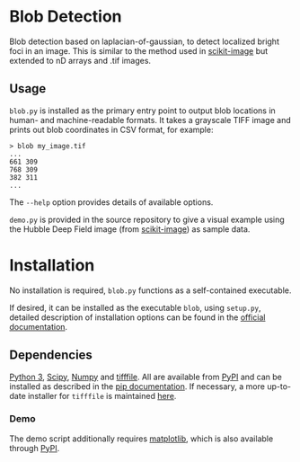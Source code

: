 # Blob Detection

Blob detection based on laplacian-of-gaussian, to detect localized bright foci
in an image. This is similar to the method used in [scikit-image][skimage-log]
but extended to nD arrays and .tif images.

## Usage

`blob.py` is installed as the primary entry point to output blob locations in
human- and machine-readable formats. It takes a grayscale TIFF image and prints
out blob coordinates in CSV format, for example:

    > blob my_image.tif
    ...
    661 309
    768 309
    382 311
    ...

    
The `--help` option provides details of available options.

`demo.py` is provided in the source repository to give a visual example using
the Hubble Deep Field image (from [scikit-image][skimage]) as sample data.

# Installation

No installation is required, `blob.py` functions as a self-contained executable.

If desired, it can be installed as the executable `blob`, using `setup.py`,
detailed description of installation options can be found in the
[official documentation][setuptools].

## Dependencies

[Python 3][python], [Scipy][scipy], [Numpy][numpy] and [tifffile][tifffile]. All
are available from [PyPI][pypi] and can be installed as described in the
[pip documentation][pip-install]. If necessary, a more up-to-date installer for
`tifffile` is maintained [here](https://github.com/kwohlfahrt/tifffile).

### Demo

The demo script additionally requires [matplotlib][matplotlib], which is also
available through [PyPI][pypi].

[setuptools]: https://docs.python.org/3.3/install/#the-new-standard-distutils
[python]: https://python.org
[scipy]: https://scipy.org
[numpy]: https://www.numpy.org
[tifffile]: http://www.lfd.uci.edu/~gohlke/code/tifffile.py.html
[matplotlib]: http://matplotlib.org
[skimage]: http://scikit-image.org
[skimage-log]: http://scikit-image.org/docs/dev/auto_examples/plot_blob.html#laplacian-of-gaussian-log
[pypi]: https://pypi.python.org/pypi
[pip-install]: https://pip.pypa.io/en/stable/user_guide/#installing-packages
